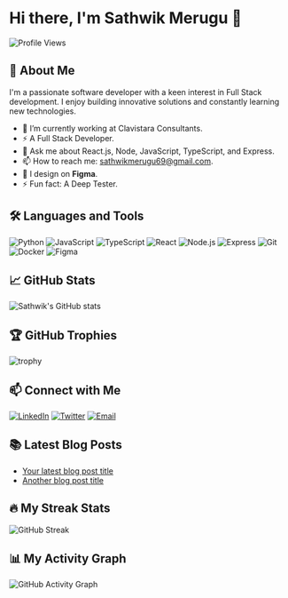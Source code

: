 # Hi there, I'm Sathwik Merugu 👋

![Profile Views](https://komarev.com/ghpvc/?username=sathwikmerugu45&color=blueviolet)

## 🚀 About Me

I'm a passionate software developer with a keen interest in Full Stack development. I enjoy building innovative solutions and constantly learning new technologies.

- 🔭 I’m currently working at Clavistara Consultants.
- ⚡ A Full Stack Developer.
- 💬 Ask me about React.js, Node, JavaScript, TypeScript, and Express.
- 📫 How to reach me: sathwikmerugu69@gmail.com.
- 🎨 I design on **Figma**.
- ⚡ Fun fact: A Deep Tester.

## 🛠️ Languages and Tools

![Python](https://img.shields.io/badge/-Python-333?style=flat&logo=python)
![JavaScript](https://img.shields.io/badge/-JavaScript-333?style=flat&logo=javascript)
![TypeScript](https://img.shields.io/badge/-TypeScript-333?style=flat&logo=typescript)
![React](https://img.shields.io/badge/-React-333?style=flat&logo=react)
![Node.js](https://img.shields.io/badge/-Node.js-333?style=flat&logo=node.js)
![Express](https://img.shields.io/badge/-Express-333?style=flat&logo=express)
![Git](https://img.shields.io/badge/-Git-333?style=flat&logo=git)
![Docker](https://img.shields.io/badge/-Docker-333?style=flat&logo=docker)
![Figma](https://img.shields.io/badge/-Figma-333?style=flat&logo=figma)

## 📈 GitHub Stats

![Sathwik's GitHub stats](https://github-readme-stats.vercel.app/api?username=sathwikmerugu45&show_icons=true&theme=radical)

## 🏆 GitHub Trophies

![trophy](https://github-profile-trophy.vercel.app/?username=sathwikmerugu45&theme=onedark)

## 📫 Connect with Me

[![LinkedIn](https://img.shields.io/badge/-LinkedIn-0077B5?style=flat&logo=linkedin&logoColor=white)](https://www.linkedin.com/in/sathwik45/)
[![Twitter](https://img.shields.io/badge/-Twitter-1DA1F2?style=flat&logo=twitter&logoColor=white)](https://x.com/sathwikmerugu45)
[![Email](https://img.shields.io/badge/-Email-D14836?style=flat&logo=gmail&logoColor=white)](mailto:sathwikmerugu69@gmail.com)

## 📚 Latest Blog Posts

<!-- BLOG-POST-LIST:START -->
- [Your latest blog post title](your-blog-post-link)
- [Another blog post title](another-blog-post-link)
<!-- BLOG-POST-LIST:END -->

<!-- BLOG-POST-LIST:START (use GitHub Actions to automate the blog post list update) -->
<!-- BLOG-POST-LIST:END -->

## 🔥 My Streak Stats

![GitHub Streak](https://github-readme-streak-stats.herokuapp.com/?user=sathwikmerugu45&theme=radical)

## 📊 My Activity Graph

![GitHub Activity Graph](https://activity-graph.herokuapp.com/graph?username=sathwikmerugu45&theme=github)
